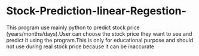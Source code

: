 # Stock-Prediction-linear-Regestion-
This program use mainly python to predict stock price (years/months/days).User can choose the stock price they want to see and predict it using the program.This is only for educational purpose and should not use during real stock price because it can be inaccurate 
